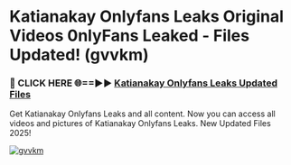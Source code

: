 # Katianakay Onlyfans Leaks Original Videos 0nlyFans Leaked - Files Updated! (gvvkm)

<h3>🔴 CLICK HERE 🌐==►► <a href="https://tinyurl.com/2wckxsce" rel="nofollow">Katianakay Onlyfans Leaks Updated Files</a></h3>

Get Katianakay Onlyfans Leaks and all content. Now you can access all videos and pictures of Katianakay Onlyfans Leaks. New Updated Files 2025!

[![gvvkm](https://i.imgur.com/AFduVYN.gif)](https://tinyurl.com/2wckxsce)
